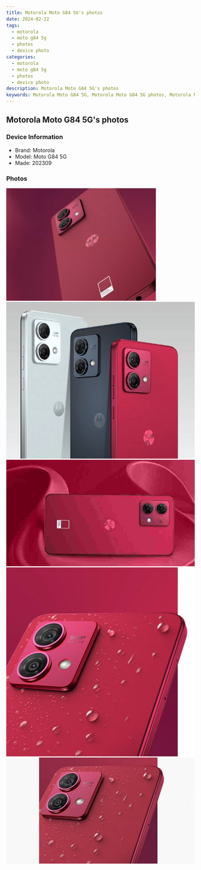 ```yaml
---
title: Motorola Moto G84 5G's photos
date: 2024-02-22
tags: 
  - motorola
  - moto g84 5g
  - photos
  - device photo
categories: 
  - motorola
  - moto g84 5g
  - photos
  - device photo
description: Motorola Moto G84 5G's photos
keywords: Motorola Moto G84 5G, Motorola Moto G84 5G photos, Motorola Moto G84 5G device photo
---
```


## Motorola Moto G84 5G's photos

### Device Information

- Brand: Motorola
- Model: Moto G84 5G
- Made: 202309

### Photos

![/images/best-assets/devices/motorola/motorola-moto-g84-5g/1.jpg](/images/best-assets/devices/motorola/motorola-moto-g84-5g/1.jpg)
![/images/best-assets/devices/motorola/motorola-moto-g84-5g/2.jpg](/images/best-assets/devices/motorola/motorola-moto-g84-5g/2.jpg)
![/images/best-assets/devices/motorola/motorola-moto-g84-5g/3.jpg](/images/best-assets/devices/motorola/motorola-moto-g84-5g/3.jpg)
![/images/best-assets/devices/motorola/motorola-moto-g84-5g/4.jpg](/images/best-assets/devices/motorola/motorola-moto-g84-5g/4.jpg)
![/images/best-assets/devices/motorola/motorola-moto-g84-5g/5.jpg](/images/best-assets/devices/motorola/motorola-moto-g84-5g/5.jpg)
